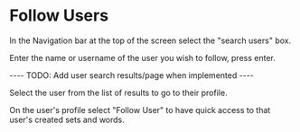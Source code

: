 # Follow Users

In the Navigation bar at the top of the screen select the "search users" box.

Enter the name or username of the user you wish to follow, press enter.

<!-- TODO: Add user search results/page when implemented -->
---- TODO: Add user search results/page when implemented ----

Select the user from the list of results to go to their profile.

On the user's profile select "Follow User" to have quick access to that user's created sets and words.
